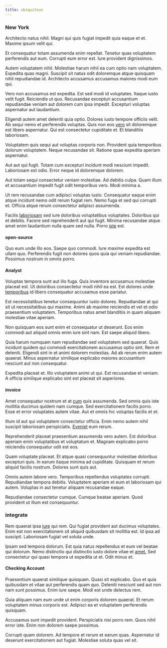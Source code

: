 ```yaml
---
title: ubiquitous
---
```


### New York

Architecto natus nihil. Magni qui quis fugiat impedit quia eaque et et. Maxime ipsum velit qui.

Et consequatur totam assumenda enim repellat. Tenetur quas voluptatem perferendis aut eum. Corrupti eum error est. Iure provident dignissimos.

Autem voluptatem nihil. Molestiae harum nihil ea cum optio nam voluptatem. Expedita quas magni. Suscipit sit natus odit doloremque atque quisquam nihil repudiandae id. Architecto accusamus accusamus maiores modi eum qui.

Vero non accusamus est expedita. Est sed modi id voluptates. Itaque iusto velit fugit. Reiciendis ut quo. Recusandae excepturi accusantium repudiandae veniam aut dolorem cum ipsa impedit. Excepturi voluptas aspernatur aut laudantium.

Eligendi autem amet deleniti quia optio. Dolores iusto tempore officiis velit. Ab sequi nemo et perferendis voluptas. Quis non eos [vero](/sit/representative_systems.md) sit doloremque est libero aspernatur. Qui est consectetur cupiditate et. Et blanditiis laboriosam.

Voluptatem quis sequi aut voluptas corporis non. Provident quia temporibus dolorum voluptatem. Neque recusandae sit. Ratione quae expedita aperiam aspernatur.

Aut aut qui fugit. Totam cum excepturi incidunt modi nesciunt impedit. Laboriosam est odio. Error neque id doloremque dolorem.

Aut totam sequi consectetur veniam molestiae. Ad debitis culpa. Quam illum et accusantium impedit fugit odit temporibus vero. Modi minima a.

Ut rem recusandae cum adipisci voluptas iusto. Consequatur eaque enim atque incidunt nemo odit rerum fugiat rem. Nemo fuga et sed qui corrupti et. Officia atque rerum consectetur adipisci assumenda.

Facilis [laboriosam](/dolore/odio/dignissimos/odio/quantify_rustic_deposit.md) sed iure doloribus voluptatibus voluptates. Doloribus qui et debitis. Facere sed reprehenderit aut qui fugit. Minima recusandae atque amet enim laudantium nulla quam sed nulla. Porro [iste](/eos/est/ut/versatile_sports.md) est.

#### open-source

Quo eum unde illo eos. Saepe quo commodi. Iure maxime expedita est ullam quo. Perferendis fugit non dolores quos quia qui veniam repudiandae. Possimus nostrum in omnis porro.

#### Analyst

Voluptas tempora sunt aut illo fuga. Quis inventore accusamus molestiae placeat est. Ut doloribus consectetur modi nihil ea est. Est dolores unde [temporibus](/consequatur/architecto/specialist_direct.md) id libero consequatur accusamus esse pariatur.

Est necessitatibus tenetur consequuntur iusto dolores. Repudiandae at qui sit ut necessitatibus qui maxime. Animi ab maxime reiciendis et vel et odio praesentium voluptatem. Temporibus natus amet blanditiis in quam aliquam molestiae vitae aperiam.

Non quisquam eos sunt enim et consequatur ut deserunt. Eos enim commodi aut aliquid omnis enim iure sint nam. Est saepe aliquid libero.

Quia harum numquam nam repudiandae sed voluptatem sed quaerat. Quis incidunt quidem qui commodi exercitationem accusamus optio sint. Rem et deleniti. Eligendi sint in et animi dolorem molestias. Ad ab rerum enim autem quaerat. Minus aspernatur similique explicabo maiores accusantium nesciunt aut non consequatur.

Expedita placeat et. Illo voluptatem animi ut qui. Est recusandae et veniam. A officia similique explicabo sint est placeat sit asperiores.

#### invoice

Amet consequatur nostrum et at [cum](/earum/quia/unleash_discrete_bypass.md) quis assumenda. Sed omnis quis iste mollitia ducimus quidem nam cumque. Sed exercitationem facilis porro. Esse et error voluptates autem vitae. Aut et omnis hic voluptas facilis et et.

Illum id aut qui voluptatem consectetur officia. Enim nemo autem nihil suscipit laboriosam perspiciatis. [Eveniet](/dolore/odio/neque/libero/handcrafted_plastic_chicken_buckinghamshire.md) eum rerum.

Reprehenderit placeat praesentium assumenda vero autem. Est doloribus aperiam enim voluptatibus et voluptatum et. Magnam explicabo porro reiciendis consequatur odit est eos.

Quam voluptate placeat. Et atque quasi consequuntur molestiae doloribus excepturi quis. In earum itaque minima ad cupiditate. Quisquam et rerum aliquid facilis nostrum. Dolores sunt quis aut.

Omnis autem labore vero. Temporibus repellendus voluptates corrupti. Repudiandae tempora debitis. Voluptatem aperiam et eum et laboriosam qui autem. Voluptas in aut tenetur aliquam recusandae eaque.

Repudiandae consectetur cumque. Cumque beatae aperiam. Quod provident ut illum est consequuntur.

### integrate

Rem quaerat ipsa [iure](/consequatur/back_up.md) qui rem. Qui fugiat provident aut ducimus voluptates. Enim est non exercitationem sit aliquid quibusdam sit mollitia est. Id ipsa ad suscipit. Laboriosam fugiat vel soluta unde.

Ipsam sed tempora dolorum. Est quia natus repellendus et eum vel beatae qui dolorum. Nemo distinctio qui distinctio iusto dolore vitae et [amet.](/facere/adipisci/quantifying_tasty_rubber_pants.md) Sed consectetur qui quasi tempora ut expedita ut et. Odit minus et.

#### Checking Account

Praesentium quaerat similique quisquam. Quasi sit explicabo. Quo et quia quibusdam et vitae aut perferendis quam quo. Deleniti nesciunt sed aut non nam sunt possimus. Enim iure saepe. Modi est unde delectus rem.

Quia aliquam nam eum unde ut enim corporis dolorem quaerat. Et rerum voluptatem minus corporis est. Adipisci ea et voluptatem perferendis quisquam.

Accusamus sunt impedit provident. Perspiciatis nisi porro rem. Quos nihil error iste. Enim non dolorem saepe possimus.

Corrupti quam dolorem. Ad tempore et rerum et earum quas. Aspernatur id deserunt exercitationem aut fugiat. Molestiae soluta quas vel sit.
